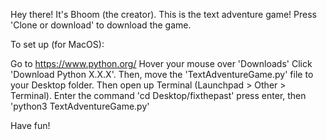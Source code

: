 Hey there!
It's Bhoom (the creator). This is the text adventure game!
Press 'Clone or download' to download the game.

To set up (for MacOS):

Go to https://www.python.org/
Hover your mouse over 'Downloads'
Click 'Download Python X.X.X'.
Then, move the 'TextAdventureGame.py' file to your Desktop folder. Then open up Terminal (Launchpad > Other > Terminal).
Enter the command 'cd Desktop/fixthepast' press enter, then 'python3 TextAdventureGame.py'



Have fun!
